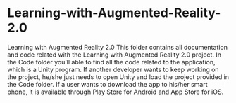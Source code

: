 # Learning-with-Augmented-Reality-2.0
Learning with Augmented Reality 2.0
This folder contains all documentation and code related with the Learning with Augmented Reality 2.0 project. In the Code folder you’ll able to find all the code related to the application, which is a Unity program. If another developer wants to keep working on the project, he/she just needs to open Unity and load the project provided in the Code folder. If a user wants to download the app to his/her smart phone, it is available through Play Store for Android and App Store for iOS.
